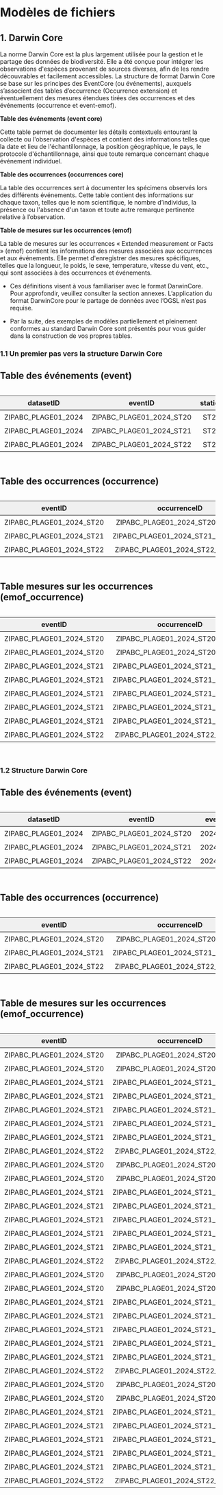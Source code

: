 # Modèles de fichiers

## 1. Darwin Core

La norme Darwin Core est la plus largement utilisée pour la gestion et le partage des données de biodiversité. Elle a été conçue pour intégrer les observations d'espèces provenant de sources diverses, afin de les rendre découvrables et facilement accessibles. La structure de format Darwin Core se base sur les principes des EventCore (ou événements), auxquels s’associent des tables d’occurrence (Occurrence extension) et éventuellement des mesures étendues tirées des occurrences et des événements (occurrence et event-emof).

**Table des événements (event core)**

Cette table permet de documenter les détails contextuels entourant la collecte ou l'observation d'espèces et contient des informations telles que la date et lieu de l'échantillonnage, la position géographique, le pays, le protocole d'échantillonnage, ainsi que toute remarque concernant chaque événement individuel.

**Table des occurrences (occurrences core)**

La table des occurrences sert à documenter les spécimens observés lors des différents événements. Cette table contient des informations sur chaque taxon, telles que le nom scientifique, le nombre d’individus, la présence ou l'absence d'un taxon et toute autre remarque pertinente relative à l’observation.

**Table de mesures sur les occurrences (emof)**

La table de mesures sur les occurrences « Extended measurement or Facts » (emof) contient les informations des mesures associées aux occurrences et aux événements. Elle permet d'enregistrer des mesures spécifiques, telles que la longueur, le poids, le sexe, temperature, vitesse du vent, etc., qui sont associées à des occurrences et événements.

- Ces définitions visent à vous familiariser avec le format DarwinCore. Pour approfondir, veuillez consulter la section annexes. L’application du format DarwinCore pour le partage de données avec l’OGSL n’est pas requise.

- Par la suite, des exemples de modèles partiellement et pleinement conformes au standard Darwin Core sont présentés pour vous guider dans la construction de vos propres tables.



### 1.1 Un premier pas vers la structure Darwin Core


<!DOCTYPE html>
<html lang="fr">
<head>
  <meta charset="UTF-8">
  <style>
    body {
      margin: 0;
      padding: 0;
    }
    .table-container {
      overflow-x: auto;
      margin-bottom: 40px;    
    }
    table {
      border-collapse: collapse;
      width: max-content;
    }    
    th, td {
      padding: 6px 10px;
      text-align: center;
      white-space: nowrap;
    }
    thead {
      background-color: #f0f0f0;
    }    
  </style>
</head>
<body>

<h2>Table des événements (event)</h2>
<div class="table-container">
  <table>
    <thead>
      <tr>
        <th>datasetID</th>
        <th>eventID</th>
        <th>station</th>
        <th>eventDate</th>
        <th>countryCode</th>
        <th>locality</th>
        <th>decimalLatitude</th>
        <th>decimalLongitude</th>
        <th>geodeticDatum</th>
        <th>samplingProtocol</th>
        <th>habitat</th>
        <th>eventRemarks</th>
        <th>temperature_degree_C</th>
        <th>vitesse_du_vent_beaufort</th>
        <th>couverture_nuageuse_pourcent</th>
        <th>granulometrie</th>
        <th>precipitations_mm</th>
        <th>measurementRemarks</th>
      </tr>
    </thead>
    <tbody>
      <tr>
        <td>ZIPABC_PLAGE01_2024</td>
        <td>ZIPABC_PLAGE01_2024_ST20</td>
        <td>ST20</td>
        <td>2024-07-10</td>
        <td>CA</td>
        <td>Baie Saint-Nicholas</td>
        <td>49.31574587</td>
        <td>-67.7915172</td>
        <td>WGS84 EPSG:4326</td>
        <td>Bourolle</td>
        <td>marais</td>
        <td>près de la route</td>
        <td>28</td>
        <td>3</td>
        <td>20</td>
        <td>sable</td>
        <td>0</td>
        <td>NA</td>
      </tr>
      <tr>
        <td>ZIPABC_PLAGE01_2024</td>
        <td>ZIPABC_PLAGE01_2024_ST21</td>
        <td>ST21</td>
        <td>2024-07-10</td>
        <td>CA</td>
        <td>Baie Saint-Nicholas</td>
        <td>49.31581678</td>
        <td>-67.7918299</td>
        <td>WGS84 EPSG:4326</td>
        <td>Bourolle</td>
        <td>marais</td>
        <td>NA</td>
        <td>29</td>
        <td>2</td>
        <td>30</td>
        <td>limon</td>
        <td>0</td>
        <td>quelques bourrasques</td>
      </tr>
      <tr>
        <td>ZIPABC_PLAGE01_2024</td>
        <td>ZIPABC_PLAGE01_2024_ST22</td>
        <td>ST22</td>
        <td>2024-07-10</td>
        <td>CA</td>
        <td>Baie Saint-Nicholas</td>
        <td>49.3145898</td>
        <td>-67.7915917</td>
        <td>WGS84 EPSG:4326</td>
        <td>Bourolle</td>
        <td>marais</td>
        <td>NA</td>
        <td>35</td>
        <td>2</td>
        <td>80</td>
        <td>argile</td>
        <td>5</td>
        <td>NA</td>
      </tr>
    </tbody>
  </table>
</div>


<h2>Table des occurrences (occurrence)</h2>
<div class="table-container">
  <table>
    <thead>
      <tr>
        <th>eventID</th>
        <th>occurrenceID</th>
        <th>station</th>
        <th>eventDate</th>
        <th>decimalLatitude</th>
        <th>decimalLongitude</th>
        <th>kingdom</th>
        <th>taxonRank</th>
        <th>vernacularName</th>
        <th>scientificName</th>
        <th>scientificNameID</th>
        <th>organismQuantity</th>
        <th>organismQuantityType</th>
        <th>occurrenceStatus</th>
        <th>basisOfRecord</th>
        <th>occurrenceRemarks</th>
      </tr>
    </thead>
    <tbody>
      <tr>
        <td>ZIPABC_PLAGE01_2024_ST20</td>
        <td>ZIPABC_PLAGE01_2024_ST20_Gmacro</td>
        <td>ST20</td>
        <td>2024-07-10</td>
        <td>49.31574587</td>
        <td>-67.7915172</td>
        <td>Animalia</td>
        <td>species</td>
        <td>Morue du Groenland</td>
        <td>Gadus macrocephalus</td>
        <td>urn:lsid:marinespecies.org:taxname:254538</td>
        <td>2</td>
        <td>nombre d'individus</td>
        <td>present</td>
        <td>LivingSpecimen</td>
        <td>1 individu mort</td>
      </tr>
      <tr>
        <td>ZIPABC_PLAGE01_2024_ST21</td>
        <td>ZIPABC_PLAGE01_2024_ST21_Cirroratus</td>
        <td>ST21</td>
        <td>2024-07-10</td>
        <td>49.31581678</td>
        <td>-67.7918299</td>
        <td>Animalia</td>
        <td>species</td>
        <td>Crabe commun</td>
        <td>Cancer irroratus</td>
        <td>urn:lsid:marinespecies.org:taxname:158057</td>
        <td>5</td>
        <td>nombre d'individus</td>
        <td>present</td>
        <td>LivingSpecimen</td>
        <td>NA</td>
      </tr>
      <tr>
        <td>ZIPABC_PLAGE01_2024_ST22</td>
        <td>ZIPABC_PLAGE01_2024_ST22_Crangon</td>
        <td>ST22</td>
        <td>2024-07-10</td>
        <td>49.3145898</td>
        <td>-67.7915917</td>
        <td>Animalia</td>
        <td>genus</td>
        <td>Crangon sp.</td>
        <td>Crangon</td>
        <td>urn:lsid:marinespecies.org:taxname:107007</td>
        <td>1</td>
        <td>nombre d'individus</td>
        <td>present</td>
        <td>LivingSpecimen</td>
        <td>identification incertaine</td>
      </tr>
    </tbody>
  </table>
</div>


<h2>Table mesures sur les occurrences (emof_occurrence)</h2>
<div class="table-container">
  <table>
    <thead>
      <tr>
        <th>eventID</th>
        <th>occurrenceID</th>
        <th>measurementID</th>
        <th>station</th>
        <th>eventDate</th>
        <th>decimalLatitude</th>
        <th>decimalLongitude</th>
        <th>scientificName</th>
        <th>longueur_cm</th>
        <th>masse_g</th>
        <th>sexe</th>
        <th>age</th>
        <th>measurementRemarks</th>
      </tr>
    </thead>
    <tbody>
      <tr>
        <td>ZIPABC_PLAGE01_2024_ST20</td>
        <td>ZIPABC_PLAGE01_2024_ST20_Gmacro</td>
        <td>ZIPABC_PLAGE01_2024_ST20_Gmacro_01</td>
        <td>ST20</td>
        <td>2024-07-10</td>
        <td>49.31574587</td>
        <td>-67.7915172</td>
        <td>Gadus macrocephalus</td>
        <td>20</td>
        <td>75</td>
        <td>Femelle</td>
        <td>Juvénile</td>
        <td>NA</td>
      </tr>
      <tr>
        <td>ZIPABC_PLAGE01_2024_ST20</td>
        <td>ZIPABC_PLAGE01_2024_ST20_Gmacro</td>
        <td>ZIPABC_PLAGE01_2024_ST20_Gmacro_02</td>
        <td>ST20</td>
        <td>2024-07-10</td>
        <td>49.31574587</td>
        <td>-67.7915172</td>
        <td>Gadus macrocephalus</td>
        <td>19</td>
        <td>182</td>
        <td>Mâle</td>
        <td>Juvénile</td>
        <td>mort</td>
      </tr>
      <tr>
        <td>ZIPABC_PLAGE01_2024_ST21</td>
        <td>ZIPABC_PLAGE01_2024_ST21_Cirroratus</td>
        <td>ZIPABC_PLAGE01_2024_ST21_Cirroratus_01</td>
        <td>ST21</td>
        <td>2024-07-10</td>
        <td>49.31581678</td>
        <td>-67.7918299</td>
        <td>Cancer irroratus</td>
        <td>13</td>
        <td>70</td>
        <td>N/D</td>
        <td>N/D</td>
        <td>NA</td>
      </tr>
      <tr>
        <td>ZIPABC_PLAGE01_2024_ST21</td>
        <td>ZIPABC_PLAGE01_2024_ST21_Cirroratus</td>
        <td>ZIPABC_PLAGE01_2024_ST21_Cirroratus_02</td>
        <td>ST21</td>
        <td>2024-07-10</td>
        <td>49.31581678</td>
        <td>-67.7918299</td>
        <td>Cancer irroratus</td>
        <td>12</td>
        <td>64</td>
        <td>Mâle</td>
        <td>Adulte</td>
        <td>a perdu une patte</td>
      </tr>
      <tr>
        <td>ZIPABC_PLAGE01_2024_ST21</td>
        <td>ZIPABC_PLAGE01_2024_ST21_Cirroratus</td>
        <td>ZIPABC_PLAGE01_2024_ST21_Cirroratus_03</td>
        <td>ST21</td>
        <td>2024-07-10</td>
        <td>49.31581678</td>
        <td>-67.7918299</td>
        <td>Cancer irroratus</td>
        <td>13</td>
        <td>140</td>
        <td>Mâle</td>
        <td>Juvénil</td>
        <td>NA</td>
      </tr>
      <tr>
        <td>ZIPABC_PLAGE01_2024_ST21</td>
        <td>ZIPABC_PLAGE01_2024_ST21_Cirroratus</td>
        <td>ZIPABC_PLAGE01_2024_ST21_Cirroratus_04</td>
        <td>ST21</td>
        <td>2024-07-10</td>
        <td>49.31581678</td>
        <td>-67.7918299</td>
        <td>Cancer irroratus</td>
        <td>15</td>
        <td>115</td>
        <td>Femelle</td>
        <td>Adulte</td>
        <td>NA</td>
      </tr>
      <tr>
        <td>ZIPABC_PLAGE01_2024_ST21</td>
        <td>ZIPABC_PLAGE01_2024_ST21_Cirroratus</td>
        <td>ZIPABC_PLAGE01_2024_ST21_Cirroratus_05</td>
        <td>ST21</td>
        <td>2024-07-10</td>
        <td>49.31581678</td>
        <td>-67.7918299</td>
        <td>Cancer irroratus</td>
        <td>11</td>
        <td>90</td>
        <td>Femelle</td>
        <td>Adulte</td>
        <td>NA</td>
      </tr>
      <tr>
        <td>ZIPABC_PLAGE01_2024_ST22</td>
        <td>ZIPABC_PLAGE01_2024_ST22_Crangon</td>
        <td>ZIPABC_PLAGE01_2024_ST22_Crangon_01</td>
        <td>ST22</td>
        <td>2024-07-10</td>
        <td>49.3145898</td>
        <td>-67.7915917</td>
        <td>Crangon</td>
        <td>5</td>
        <td>3</td>
        <td>Mâle</td>
        <td>N/D</td>
        <td>NA</td>
      </tr>
    </tbody>
  </table>
</div>

</body>
</html>


### 1.2 Structure Darwin Core


<h2>Table des événements (event)</h2>
<div class="table-container">
  <table>
    <thead>
      <tr>
        <th>datasetID</th>
        <th>eventID</th>
        <th>eventDate</th>
        <th>countryCode</th>
        <th>locality</th>
        <th>decimalLatitude</th>
        <th>decimalLongitude</th>
        <th>geodeticDatum</th>
        <th>samplingProtocol</th>
        <th>habitat</th>
        <th>eventRemarks</th>
      </tr>
    </thead>
    <tbody>
      <tr>
        <td>ZIPABC_PLAGE01_2024</td>
        <td>ZIPABC_PLAGE01_2024_ST20</td>
        <td>2024-07-10</td>
        <td>CA</td>
        <td>Baie Saint-Nicholas</td>
        <td>49.315746</td>
        <td>-67.791517</td>
        <td>WGS84 EPSG:4326</td>
        <td>Bourolle</td>
        <td>marais</td>
        <td>près de la route</td>
      </tr>
      <tr>
        <td>ZIPABC_PLAGE01_2024</td>
        <td>ZIPABC_PLAGE01_2024_ST21</td>
        <td>2024-07-10</td>
        <td>CA</td>
        <td>Baie Saint-Nicholas</td>
        <td>49.315817</td>
        <td>-67.791830</td>
        <td>WGS84 EPSG:4326</td>
        <td>Bourolle</td>
        <td>marais</td>
        <td>NA</td>
      </tr>
      <tr>
        <td>ZIPABC_PLAGE01_2024</td>
        <td>ZIPABC_PLAGE01_2024_ST22</td>
        <td>2024-07-10</td>
        <td>CA</td>
        <td>Baie Saint-Nicholas</td>
        <td>49.314590</td>
        <td>-67.791592</td>
        <td>WGS84 EPSG:4326</td>
        <td>Bourolle</td>
        <td>marais</td>
        <td>NA</td>
      </tr>
    </tbody>
  </table>
</div>

<h2>Table des occurrences (occurrence)</h2>
<div class="table-container">
  <table>
    <thead>
      <tr>
        <th>eventID</th>
        <th>occurrenceID</th>
        <th>kingdom</th>
        <th>taxonRank</th>
        <th>vernacularName</th>
        <th>scientificName</th>
        <th>scientificNameID</th>
        <th>organismQuantity</th>
        <th>organismQuantityType</th>
        <th>occurrenceStatus</th>
        <th>basisOfRecord</th>
        <th>occurrenceRemarks</th>
      </tr>
    </thead>
    <tbody>
      <tr>
        <td>ZIPABC_PLAGE01_2024_ST20</td>
        <td>ZIPABC_PLAGE01_2024_ST20_Gmacro</td>
        <td>Animalia</td>
        <td>species</td>
        <td>Morue du Groenland</td>
        <td>Gadus macrocephalus</td>
        <td>urn:lsid:marinespecies.org:taxname:254538</td>
        <td>2</td>
        <td>nombre d'individus</td>
        <td>present</td>
        <td>LivingSpecimen</td>
        <td>1 individu mort</td>
      </tr>
      <tr>
        <td>ZIPABC_PLAGE01_2024_ST21</td>
        <td>ZIPABC_PLAGE01_2024_ST21_Cirroratus</td>
        <td>Animalia</td>
        <td>species</td>
        <td>Crabe commun</td>
        <td>Cancer irroratus</td>
        <td>urn:lsid:marinespecies.org:taxname:158057</td>
        <td>5</td>
        <td>nombre d'individus</td>
        <td>present</td>
        <td>LivingSpecimen</td>
        <td>NA</td>
      </tr>
      <tr>
        <td>ZIPABC_PLAGE01_2024_ST22</td>
        <td>ZIPABC_PLAGE01_2024_ST22_Crangon</td>
        <td>Animalia</td>
        <td>genus</td>
        <td>Crangon sp.</td>
        <td>Crangon</td>
        <td>urn:lsid:marinespecies.org:taxname:107007</td>
        <td>1</td>
        <td>nombre d'individus</td>
        <td>present</td>
        <td>LivingSpecimen</td>
        <td>identification incertaine</td>
      </tr>
    </tbody>
  </table>
</div>

<h2>Table de mesures sur les occurrences (emof_occurrence)</h2>
<div class="table-container">
  <table>
    <thead>
      <tr>
        <th>eventID</th>
        <th>occurrenceID</th>
        <th>measurementID</th>
        <th>measurementType</th>
        <th>measurementValue</th>
        <th>measurementUnit</th>
        <th>measurementRemarks</th>
      </tr>
    </thead>
    <tbody>
      <tr><td>ZIPABC_PLAGE01_2024_ST20</td><td>ZIPABC_PLAGE01_2024_ST20_Gmacro</td><td>ZIPABC_PLAGE01_2024_ST20_Gmacro_01_longueur</td><td>longueur_cm</td><td>20</td><td>cm</td><td>NA</td></tr>
      <tr><td>ZIPABC_PLAGE01_2024_ST20</td><td>ZIPABC_PLAGE01_2024_ST20_Gmacro</td><td>ZIPABC_PLAGE01_2024_ST20_Gmacro_02_longueur</td><td>longueur_cm</td><td>19</td><td>cm</td><td>mort</td></tr>
      <tr><td>ZIPABC_PLAGE01_2024_ST21</td><td>ZIPABC_PLAGE01_2024_ST21_Cirroratus</td><td>ZIPABC_PLAGE01_2024_ST21_Cirroratus_01_longueur</td><td>longueur_cm</td><td>13</td><td>cm</td><td>NA</td></tr>
      <tr><td>ZIPABC_PLAGE01_2024_ST21</td><td>ZIPABC_PLAGE01_2024_ST21_Cirroratus</td><td>ZIPABC_PLAGE01_2024_ST21_Cirroratus_02_longueur</td><td>longueur_cm</td><td>12</td><td>cm</td><td>a perdu une patte</td></tr>
      <tr><td>ZIPABC_PLAGE01_2024_ST21</td><td>ZIPABC_PLAGE01_2024_ST21_Cirroratus</td><td>ZIPABC_PLAGE01_2024_ST21_Cirroratus_03_longueur</td><td>longueur_cm</td><td>13</td><td>cm</td><td>NA</td></tr>
      <tr><td>ZIPABC_PLAGE01_2024_ST21</td><td>ZIPABC_PLAGE01_2024_ST21_Cirroratus</td><td>ZIPABC_PLAGE01_2024_ST21_Cirroratus_04_longueur</td><td>longueur_cm</td><td>15</td><td>cm</td><td>NA</td></tr>
      <tr><td>ZIPABC_PLAGE01_2024_ST21</td><td>ZIPABC_PLAGE01_2024_ST21_Cirroratus</td><td>ZIPABC_PLAGE01_2024_ST21_Cirroratus_05_longueur</td><td>longueur_cm</td><td>11</td><td>cm</td><td>NA</td></tr>
      <tr><td>ZIPABC_PLAGE01_2024_ST22</td><td>ZIPABC_PLAGE01_2024_ST22_Crangon</td><td>ZIPABC_PLAGE01_2024_ST22_Crangon_01_longueur</td><td>longueur_cm</td><td>5</td><td>cm</td><td>NA</td></tr>
      <tr><td>ZIPABC_PLAGE01_2024_ST20</td><td>ZIPABC_PLAGE01_2024_ST20_Gmacro</td><td>ZIPABC_PLAGE01_2024_ST20_Gmacro_01_masse</td><td>masse_g</td><td>75</td><td>g</td><td>NA</td></tr>
      <tr><td>ZIPABC_PLAGE01_2024_ST20</td><td>ZIPABC_PLAGE01_2024_ST20_Gmacro</td><td>ZIPABC_PLAGE01_2024_ST20_Gmacro_02_masse</td><td>masse_g</td><td>182</td><td>g</td><td>NA</td></tr>
      <tr><td>ZIPABC_PLAGE01_2024_ST21</td><td>ZIPABC_PLAGE01_2024_ST21_Cirroratus</td><td>ZIPABC_PLAGE01_2024_ST21_Cirroratus_01_masse</td><td>masse_g</td><td>70</td><td>g</td><td>NA</td></tr>
      <tr><td>ZIPABC_PLAGE01_2024_ST21</td><td>ZIPABC_PLAGE01_2024_ST21_Cirroratus</td><td>ZIPABC_PLAGE01_2024_ST21_Cirroratus_02_masse</td><td>masse_g</td><td>64</td><td>g</td><td>NA</td></tr>
      <tr><td>ZIPABC_PLAGE01_2024_ST21</td><td>ZIPABC_PLAGE01_2024_ST21_Cirroratus</td><td>ZIPABC_PLAGE01_2024_ST21_Cirroratus_03_masse</td><td>masse_g</td><td>140</td><td>g</td><td>NA</td></tr>
      <tr><td>ZIPABC_PLAGE01_2024_ST21</td><td>ZIPABC_PLAGE01_2024_ST21_Cirroratus</td><td>ZIPABC_PLAGE01_2024_ST21_Cirroratus_04_masse</td><td>masse_g</td><td>115</td><td>g</td><td>NA</td></tr>
      <tr><td>ZIPABC_PLAGE01_2024_ST21</td><td>ZIPABC_PLAGE01_2024_ST21_Cirroratus</td><td>ZIPABC_PLAGE01_2024_ST21_Cirroratus_05_masse</td><td>masse_g</td><td>90</td><td>g</td><td>NA</td></tr>
      <tr><td>ZIPABC_PLAGE01_2024_ST22</td><td>ZIPABC_PLAGE01_2024_ST22_Crangon</td><td>ZIPABC_PLAGE01_2024_ST22_Crangon_01_masse</td><td>masse_g</td><td>3</td><td>g</td><td>NA</td></tr>
      <tr><td>ZIPABC_PLAGE01_2024_ST20</td><td>ZIPABC_PLAGE01_2024_ST20_Gmacro</td><td>ZIPABC_PLAGE01_2024_ST20_Gmacro_01_sexe</td><td>sex</td><td>Femelle</td><td>NA</td><td>NA</td></tr>
      <tr><td>ZIPABC_PLAGE01_2024_ST20</td><td>ZIPABC_PLAGE01_2024_ST20_Gmacro</td><td>ZIPABC_PLAGE01_2024_ST20_Gmacro_02_sexe</td><td>sex</td><td>Male</td><td>NA</td><td>NA</td></tr>
      <tr><td>ZIPABC_PLAGE01_2024_ST21</td><td>ZIPABC_PLAGE01_2024_ST21_Cirroratus</td><td>ZIPABC_PLAGE01_2024_ST21_Cirroratus_01_sexe</td><td>sex</td><td>N/D</td><td>NA</td><td>NA</td></tr>
      <tr><td>ZIPABC_PLAGE01_2024_ST21</td><td>ZIPABC_PLAGE01_2024_ST21_Cirroratus</td><td>ZIPABC_PLAGE01_2024_ST21_Cirroratus_02_sexe</td><td>sex</td><td>Male</td><td>NA</td><td>NA</td></tr>
      <tr><td>ZIPABC_PLAGE01_2024_ST21</td><td>ZIPABC_PLAGE01_2024_ST21_Cirroratus</td><td>ZIPABC_PLAGE01_2024_ST21_Cirroratus_03_sexe</td><td>sex</td><td>Male</td><td>NA</td><td>NA</td></tr>
      <tr><td>ZIPABC_PLAGE01_2024_ST21</td><td>ZIPABC_PLAGE01_2024_ST21_Cirroratus</td><td>ZIPABC_PLAGE01_2024_ST21_Cirroratus_04_sexe</td><td>sex</td><td>Femelle</td><td>NA</td><td>NA</td></tr>
      <tr><td>ZIPABC_PLAGE01_2024_ST21</td><td>ZIPABC_PLAGE01_2024_ST21_Cirroratus</td><td>ZIPABC_PLAGE01_2024_ST21_Cirroratus_05_sexe</td><td>sex</td><td>Femelle</td><td>NA</td><td>NA</td></tr>
      <tr><td>ZIPABC_PLAGE01_2024_ST22</td><td>ZIPABC_PLAGE01_2024_ST22_Crangon</td><td>ZIPABC_PLAGE01_2024_ST22_Crangon_01_sexe</td><td>sex</td><td>Male</td><td>NA</td><td>NA</td></tr>
      <tr><td>ZIPABC_PLAGE01_2024_ST20</td><td>ZIPABC_PLAGE01_2024_ST20_Gmacro</td><td>ZIPABC_PLAGE01_2024_ST20_Gmacro_01_age</td><td>âge</td><td>Juvenile</td><td>NA</td><td>NA</td></tr>
      <tr><td>ZIPABC_PLAGE01_2024_ST20</td><td>ZIPABC_PLAGE01_2024_ST20_Gmacro</td><td>ZIPABC_PLAGE01_2024_ST20_Gmacro_02_age</td><td>âge</td><td>Juvenile</td><td>NA</td><td>NA</td></tr>
      <tr><td>ZIPABC_PLAGE01_2024_ST21</td><td>ZIPABC_PLAGE01_2024_ST21_Cirroratus</td><td>ZIPABC_PLAGE01_2024_ST21_Cirroratus_01_age</td><td>âge</td><td>N/D</td><td>NA</td><td>NA</td></tr>
      <tr><td>ZIPABC_PLAGE01_2024_ST21</td><td>ZIPABC_PLAGE01_2024_ST21_Cirroratus</td><td>ZIPABC_PLAGE01_2024_ST21_Cirroratus_02_age</td><td>âge</td><td>Adulte</td><td>NA</td><td>NA</td></tr>
      <tr><td>ZIPABC_PLAGE01_2024_ST21</td><td>ZIPABC_PLAGE01_2024_ST21_Cirroratus</td><td>ZIPABC_PLAGE01_2024_ST21_Cirroratus_03_age</td><td>âge</td><td>Juvenile</td><td>NA</td><td>NA</td></tr>
      <tr><td>ZIPABC_PLAGE01_2024_ST21</td><td>ZIPABC_PLAGE01_2024_ST21_Cirroratus</td><td>ZIPABC_PLAGE01_2024_ST21_Cirroratus_04_age</td><td>âge</td><td>Adulte</td><td>NA</td><td>NA</td></tr>
      <tr><td>ZIPABC_PLAGE01_2024_ST21</td><td>ZIPABC_PLAGE01_2024_ST21_Cirroratus</td><td>ZIPABC_PLAGE01_2024_ST21_Cirroratus_05_age</td><td>âge</td><td>Adulte</td><td>NA</td><td>NA</td></tr>
      <tr><td>ZIPABC_PLAGE01_2024_ST22</td><td>ZIPABC_PLAGE01_2024_ST22_Crangon</td><td>ZIPABC_PLAGE01_2024_ST22_Crangon_01_age</td><td>âge</td><td>N/D</td><td>NA</td><td>NA</td></tr>
    </tbody>
  </table>
</div>
